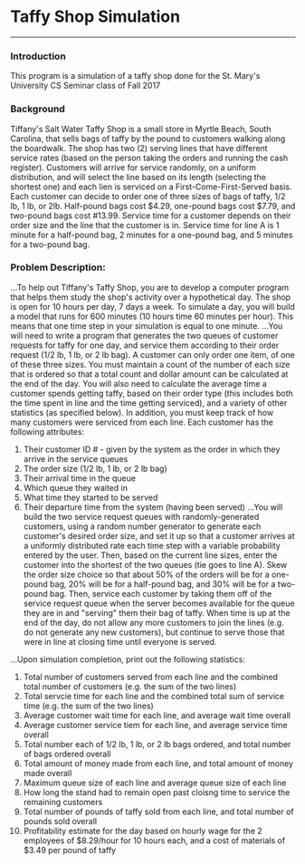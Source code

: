 # Taffy Shop Simulation

---
### Introduction

This program is a simulation of a taffy shop done for the St. Mary's University CS Seminar class of Fall 2017

### Background

Tiffany's Salt Water Taffy Shop is a small store in Myrtle Beach, South Carolina, that sells bags of taffy by the pound to customers walking along the boardwalk.
The shop has two (2) serving lines that have different service rates (based on the person taking the orders and running the cash register).
Customers will arrive for service randomly, on a uniform distribution, and will select the line based on its length (selecting the shortest one) and each lien is serviced on a First-Come-First-Served basis.
Each customer can decide to order one of three sizes of bags of taffy, 1/2 lb, 1 lb, or 2lb. Half-pound bags cost $4.29, one-pound bags cost $7.79, and two-pound bags cost #13.99.
Service time for a customer depends on their order size and the line that the customer is in. Service time for line A is 1 minute for a half-pound bag, 2 minutes for a one-pound bag, and 5 minutes for a two-pound bag.

### Problem Description:

...To help out Tiffany's Taffy Shop, you are to develop a computer program that helps them study the shop's activity over a hypothetical day. The shop is open for 10 hours per day, 7 days a week.
To simulate a day, you will build a model that runs for 600 minutes (10 hours time 60 minutes per hour). This means that one time step in your simulation is equal to one minute.
...You will need to write a program that generates the two queues of customer requests for taffy for one day, and service them according to their order request (1/2 lb, 1 lb, or 2 lb bag).
A customer can only order one item, of one of these three sizes. You must maintain a count of the number of each size that is ordered so that a total count and dollar amount can be calculated at the end of the day. 
You will also need to calculate the average time a customer spends getting taffy, based on their order type (this includes both the time spent in line and the time getting serviced), and a variety of other statistics (as specified below). 
In addition, you must keep track of how many customers were serviced from each line.
Each customer has the following attributes:
1. Their customer ID # - given by the system as the order in which they arrive in the service queues
2. The order size (1/2 lb, 1 lb, or 2 lb bag)
3. Their arrival time in the queue
4. Which queue they waited in
5. What time they started to be served
6. Their departure time from the system (having been served)
...You will build the two service request queues with randomly-generated customers, using a random number generator to generate each customer's desired order size, and set it up so that a customer arrives at a uniformly distributed rate each time step with a variable probability entered by the user.
Then, based on the current line sizes, enter the customer into the shortest of the two queues (tie goes to line A).
Skew the order size choice so that about 50% of the orders will be for a one-pound bag, 20% will be for a half-pound bag, and 30% will be for a two-pound bag.
Then, service each customer by taking them off of the service request queue when the server becomes available for the queue they are in and "serving" them their bag of taffy. 
When time is up at the end of the day, do not allow any more customers to join the lines (e.g. do not generate any new customers), but continue to serve those that were in line at closing time until everyone is served.

...Upon simulation completion, print out the following statistics:
1. Total number of customers served from each line and the combined total number of customers (e.g. the sum of the two lines)
2. Total servcie time for each line and the combined total sum of service time (e.g. the sum of the two lines)
3. Average customer wait time for each line, and average wait time overall
4. Average customer service tiem for each line, and average service time overall
5. Total number each of 1/2 lb, 1 lb, or 2 lb bags ordered, and total number of bags ordered overall
6. Total amount of money made from each line, and total amount of money made overall
7. Maximum queue size of each line and average queue size of each line
8. How long the stand had to remain open past cloisng time to service the remaining customers
9. Total number of pounds of taffy sold from each line, and total number of pounds sold overall
10. Profitability estimate for the day based on hourly wage for the 2 employees of $8.29/hour for 10 hours each, and a cost of materials of $3.49 per pound of taffy